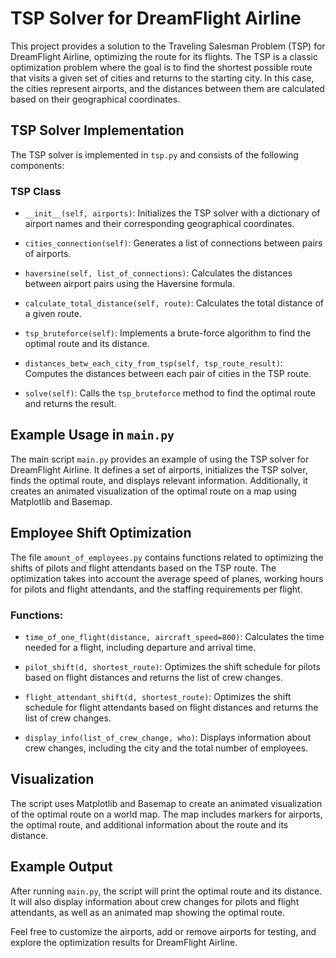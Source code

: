 # TSP Solver for DreamFlight Airline

This project provides a solution to the Traveling Salesman Problem (TSP) for DreamFlight Airline, optimizing the route for its flights. The TSP is a classic optimization problem where the goal is to find the shortest possible route that visits a given set of cities and returns to the starting city. In this case, the cities represent airports, and the distances between them are calculated based on their geographical coordinates.

## TSP Solver Implementation

The TSP solver is implemented in `tsp.py` and consists of the following components:

### TSP Class

- `__init__(self, airports)`: Initializes the TSP solver with a dictionary of airport names and their corresponding geographical coordinates.

- `cities_connection(self)`: Generates a list of connections between pairs of airports.

- `haversine(self, list_of_connections)`: Calculates the distances between airport pairs using the Haversine formula.

- `calculate_total_distance(self, route)`: Calculates the total distance of a given route.

- `tsp_bruteforce(self)`: Implements a brute-force algorithm to find the optimal route and its distance.

- `distances_betw_each_city_from_tsp(self, tsp_route_result)`: Computes the distances between each pair of cities in the TSP route.

- `solve(self)`: Calls the `tsp_bruteforce` method to find the optimal route and returns the result.

## Example Usage in `main.py`

The main script `main.py` provides an example of using the TSP solver for DreamFlight Airline. It defines a set of airports, initializes the TSP solver, finds the optimal route, and displays relevant information. Additionally, it creates an animated visualization of the optimal route on a map using Matplotlib and Basemap.

## Employee Shift Optimization

The file `amount_of_employees.py` contains functions related to optimizing the shifts of pilots and flight attendants based on the TSP route. The optimization takes into account the average speed of planes, working hours for pilots and flight attendants, and the staffing requirements per flight.

### Functions:

- `time_of_one_flight(distance, aircraft_speed=800)`: Calculates the time needed for a flight, including departure and arrival time.

- `pilot_shift(d, shortest_route)`: Optimizes the shift schedule for pilots based on flight distances and returns the list of crew changes.

- `flight_attendant_shift(d, shortest_route)`: Optimizes the shift schedule for flight attendants based on flight distances and returns the list of crew changes.

- `display_info(list_of_crew_change, who)`: Displays information about crew changes, including the city and the total number of employees.

## Visualization

The script uses Matplotlib and Basemap to create an animated visualization of the optimal route on a world map. The map includes markers for airports, the optimal route, and additional information about the route and its distance.

## Example Output

After running `main.py`, the script will print the optimal route and its distance. It will also display information about crew changes for pilots and flight attendants, as well as an animated map showing the optimal route.

Feel free to customize the airports, add or remove airports for testing, and explore the optimization results for DreamFlight Airline.
